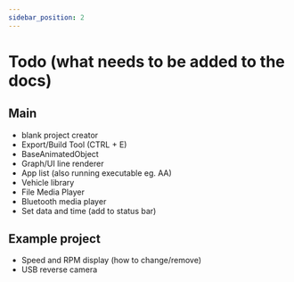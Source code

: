 ```yaml
---
sidebar_position: 2
---
```


# Todo (what needs to be added to the docs)
## Main
- blank project creator
- Export/Build Tool (CTRL + E)
- BaseAnimatedObject
- Graph/UI line renderer
- App list (also running executable eg. AA)
- Vehicle library
- File Media Player
- Bluetooth media player
- Set data and time (add to status bar)
## Example project
- Speed and RPM display (how to change/remove)
- USB reverse camera
